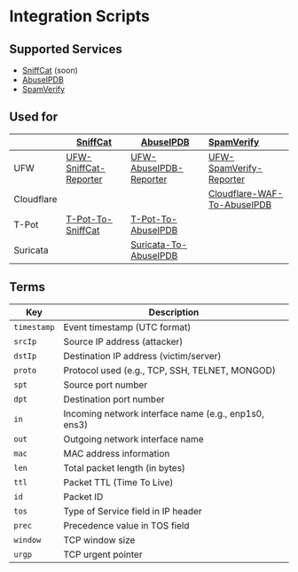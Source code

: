 # Integration Scripts

## Supported Services
- [SniffCat](https://sefinek.net) (soon)
- [AbuseIPDB](https://www.abuseipdb.com/user/158699)
- [SpamVerify](https://spamverify.com/user/108395000)

## Used for
|            | [SniffCat](https://sefinek.net)                                           | [AbuseIPDB](https://www.abuseipdb.com/user/158699)                          | [SpamVerify](https://spamverify.com/user/108395000)                                   |
|------------|---------------------------------------------------------------------------|-----------------------------------------------------------------------------|:--------------------------------------------------------------------------------------|
| UFW        | [UFW-SniffCat-Reporter](https://github.com/sefinek/UFW-SniffCat-Reporter) | [UFW-AbuseIPDB-Reporter](https://github.com/sefinek/UFW-AbuseIPDB-Reporter) | [UFW-SpamVerify-Reporter](https://github.com/sefinek/UFW-SpamVerify-Reporter)         |
| Cloudflare |                                                                           |                                                                             | [Cloudflare-WAF-To-AbuseIPDB](https://github.com/sefinek/Cloudflare-WAF-To-AbuseIPDB) |
| T-Pot      | [T-Pot-To-SniffCat](https://github.com/sefinek/T-Pot-To-SniffCat)         | [T-Pot-To-AbuseIPDB](https://github.com/sefinek/T-Pot-To-AbuseIPDB)         |                                                                                       |
| Suricata   |                                                                           | [Suricata-To-AbuseIPDB](https://github.com/sefinek/Suricata-To-AbuseIPDB)   |                                                                                       |

## Terms
| Key         | Description                                          |
|-------------|------------------------------------------------------|
| `timestamp` | Event timestamp (UTC format)                         |
| `srcIp`     | Source IP address (attacker)                         |
| `dstIp`     | Destination IP address (victim/server)               |
| `proto`     | Protocol used (e.g., TCP, SSH, TELNET, MONGOD)       |
| `spt`       | Source port number                                   |
| `dpt`       | Destination port number                              |
| `in`        | Incoming network interface name (e.g., enp1s0, ens3) |
| `out`       | Outgoing network interface name                      |
| `mac`       | MAC address information                              |
| `len`       | Total packet length (in bytes)                       |
| `ttl`       | Packet TTL (Time To Live)                            |
| `id`        | Packet ID                                            |
| `tos`       | Type of Service field in IP header                   |
| `prec`      | Precedence value in TOS field                        |
| `window`    | TCP window size                                      |
| `urgp`      | TCP urgent pointer                                   |
